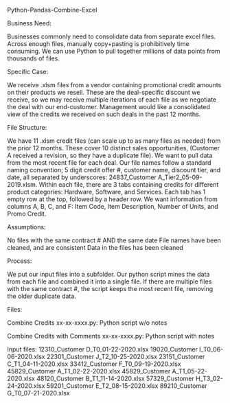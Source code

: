 Python-Pandas-Combine-Excel

Business Need:

Businesses commonly need to consolidate data from separate excel files.  Across enough files, manually copy+pasting is prohibitively time consuming.  We can use Python to pull together millions of data points from thousands of files.


Specific Case:

We receive .xlsm files from a vendor containing promotional credit amounts on their products we resell.  These are the deal-specific discount we receive, so we may receive multiple iterations of each file as we negotiate the deal with our end-customer.  Management would like a consolidated view of the credits we received on such deals in the past 12 months.


File Structure:

We have 11 .xlsm credit files (can scale up to as many files as needed) from the prior 12 months.  These cover 10 distinct sales opportunities, (Customer A received a revision, so they have a duplicate file).  We want to pull data from the most recent file for each deal.  Our file names follow a standard naming convention; 5 digit credit offer #, customer name, discount tier, and date, all separated by underscores: 24837_Customer A_Tier2_05-09-2019.xlsm.  Within each file, there are 3 tabs containing credits for different product categories: Hardware, Software, and Services.  Each tab has 1 empty row at the top, followed by a header row.  We want information from columns A, B, C, and F: Item Code, Item Description, Number of Units, and Promo Credit.


Assumptions:

No files with the same contract # AND the same date
File names have been cleaned, and are consistent
Data in the files has been cleaned
 
 
Process:

We put our input files into a subfolder.  Our python script mines the data from each file and combined it into a single file.  If there are multiple files with the same contract #, the script keeps the most recent file, removing the older duplicate data.


Files:

Combine Credits xx-xx-xxxx.py: Python script w/o notes

Combine Credits with Comments xx-xx-xxxx.py: Python script with notes

Input files:
12310_Customer D_T0_01-22-2020.xlsx
19020_Customer I_T0_06-06-2020.xlsx
22301_Customer J_T2_10-25-2020.xlsx
23151_Customer C_T1_04-11-2020.xlsx
33412_Customer F_T0_09-19-2020.xlsx
45829_Customer A_T1_02-22-2020.xlsx
45829_Customer A_T1_05-22-2020.xlsx
48120_Customer B_T1_11-14-2020.xlsx
57329_Customer H_T3_02-24-2020.xlsx
59201_Customer E_T2_08-15-2020.xlsx
89210_Customer G_T0_07-21-2020.xlsx
